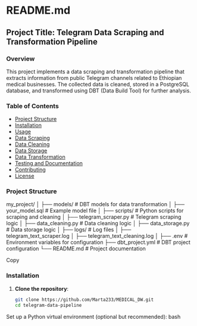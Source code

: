 # README.md

## Project Title: Telegram Data Scraping and Transformation Pipeline

### Overview
This project implements a data scraping and transformation pipeline that extracts information from public Telegram channels related to Ethiopian medical businesses. The collected data is cleaned, stored in a PostgreSQL database, and transformed using DBT (Data Build Tool) for further analysis.

### Table of Contents
- [Project Structure](#project-structure)
- [Installation](#installation)
- [Usage](#usage)
- [Data Scraping](#data-scraping)
- [Data Cleaning](#data-cleaning)
- [Data Storage](#data-storage)
- [Data Transformation](#data-transformation)
- [Testing and Documentation](#testing-and-documentation)
- [Contributing](#contributing)
- [License](#license)

### Project Structure
my_project/
│
├── models/ # DBT models for data transformation
│ ├── your_model.sql # Example model file
│
├── scripts/ # Python scripts for scraping and cleaning
│ ├── telegram_scraper.py # Telegram scraping logic
│ ├── data_cleaning.py # Data cleaning logic
│ ├── data_storage.py # Data storage logic
│
├── logs/ # Log files
│ ├── telegram_text_scraper.log
│ ├── telegram_text_cleaning.log
│
├── .env # Environment variables for configuration
├── dbt_project.yml # DBT project configuration
└── README.md # Project documentation


Copy

### Installation
1. **Clone the repository**:
   ```bash
   git clone https://github.com/Marta233/MEDICAL_DW.git
   cd telegram-data-pipeline
Set up a Python virtual environment (optional but recommended):
bash
